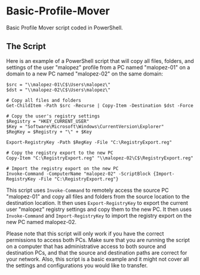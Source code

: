# Basic-Profile-Mover
Basic Profile Mover script coded in PowerShell.

## The Script

Here is an example of a PowerShell script that will copy all files, folders, and settings of the user "malopez" profile from a PC named "malopez-01" on a domain to a new PC named "malopez-02" on the same domain:

```
$src = "\\malopez-01\C$\Users\malopez\"
$dst = "\\malopez-02\C$\Users\malopez\"

# Copy all files and folders
Get-ChildItem -Path $src -Recurse | Copy-Item -Destination $dst -Force

# Copy the user's registry settings
$Registry = "HKEY_CURRENT_USER"
$Key = "Software\Microsoft\Windows\CurrentVersion\Explorer"
$RegKey = $Registry + "\" + $Key

Export-RegistryKey -Path $RegKey -File "C:\RegistryExport.reg"

# Copy the registry export to the new PC
Copy-Item "C:\RegistryExport.reg" "\\malopez-02\C$\RegistryExport.reg"

# Import the registry export on the new PC
Invoke-Command -ComputerName "malopez-02" -ScriptBlock {Import-RegistryKey -File "C:\RegistryExport.reg"}
```

This script uses `Invoke-Command` to remotely access the source PC "malopez-01" and copy all files and folders from the source location to the destination location. It then uses `Export-RegistryKey` to export the current user "malopez" registry settings and copy them to the new PC. It then uses `Invoke-Command` and `Import-RegistryKey` to import the registry export on the new PC named malopez-02.

Please note that this script will only work if you have the correct permissions to access both PCs. Make sure that you are running the script on a computer that has administrative access to both source and destination PCs, and that the source and destination paths are correct for your network. Also, this script is a basic example and it might not cover all the settings and configurations you would like to transfer.
